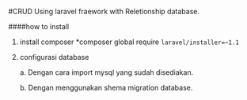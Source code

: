 #CRUD Using laravel fraework with Reletionship database.

####how to install 
1. install composer
	*composer global require `laravel/installer=~1.1`

2. configurasi database
	
	a. Dengan cara import mysql yang sudah disediakan.

	b. Dengan menggunakan shema migration database.



